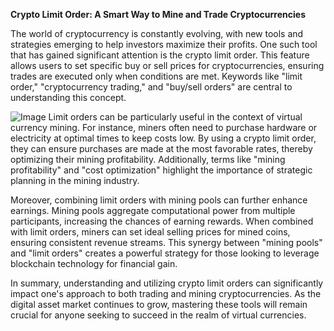 **Crypto Limit Order: A Smart Way to Mine and Trade Cryptocurrencies**

The world of cryptocurrency is constantly evolving, with new tools and strategies emerging to help investors maximize their profits. One such tool that has gained significant attention is the crypto limit order. This feature allows users to set specific buy or sell prices for cryptocurrencies, ensuring trades are executed only when conditions are met. Keywords like "limit order," "cryptocurrency trading," and "buy/sell orders" are central to understanding this concept.


![Image](https://github.com/user-attachments/assets/31692037-0104-4703-abd1-696b6a7dd41b)
Limit orders can be particularly useful in the context of virtual currency mining. For instance, miners often need to purchase hardware or electricity at optimal times to keep costs low. By using a crypto limit order, they can ensure purchases are made at the most favorable rates, thereby optimizing their mining profitability. Additionally, terms like "mining profitability" and "cost optimization" highlight the importance of strategic planning in the mining industry.

Moreover, combining limit orders with mining pools can further enhance earnings. Mining pools aggregate computational power from multiple participants, increasing the chances of earning rewards. When combined with limit orders, miners can set ideal selling prices for mined coins, ensuring consistent revenue streams. This synergy between "mining pools" and "limit orders" creates a powerful strategy for those looking to leverage blockchain technology for financial gain.

In summary, understanding and utilizing crypto limit orders can significantly impact one's approach to both trading and mining cryptocurrencies. As the digital asset market continues to grow, mastering these tools will remain crucial for anyone seeking to succeed in the realm of virtual currencies.